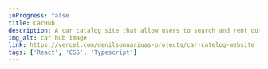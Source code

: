 ```yaml
---
inProgress: false
title: CarHub   
description: A car catalog site that allow users to search and rent out cars. Users can click the car to see more details about the car.
img_alt: car hub image
link: https://vercel.com/denilsonuariuas-projects/car-catelog-website
tags: ['React', 'CSS', 'Typescript']
---
```

